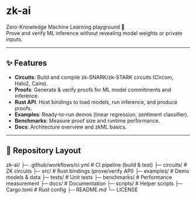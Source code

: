 # zk-ai

Zero-Knowledge Machine Learning playground 🚀  
Prove and verify ML inference without revealing model weights or private inputs.

---

## ✨ Features
- **Circuits**: Build and compile zk-SNARK/zk-STARK circuits (Circom, Halo2, Cairo).
- **Proofs**: Generate & verify proofs for ML model commitments and inference.
- **Rust API**: Host bindings to load models, run inference, and produce proofs.
- **Examples**: Ready-to-run demos (linear regression, sentiment classifier).
- **Benchmarks**: Measure proof size and runtime performance.
- **Docs**: Architecture overview and zkML basics.

---

## 📂 Repository Layout
zk-ai/
├─ .github/workflows/ci.yml # CI pipeline (build & test)
├─ circuits/ # ZK circuits
├─ src/ # Rust bindings (prove/verify API)
├─ examples/ # Demo models & data
├─ tests/ # Unit tests
├─ benchmarks/ # Performance measurement
├─ docs/ # Documentation
├─ scripts/ # Helper scripts
├─ Cargo.toml # Rust config
├─ README.md
└─ LICENSE
